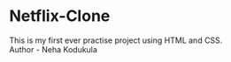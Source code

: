 # Netflix-Clone
This is my first ever practise project using HTML and CSS.
<br>
Author - Neha Kodukula
